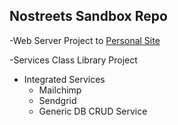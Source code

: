 
## Nostreets Sandbox Repo

 -Web Server Project to [Personal Site](https.nostreets.azurewebiste.net)

 -Services Class Library Project

- Integrated Services
	- Mailchimp
	- Sendgrid
	- Generic DB CRUD Service
